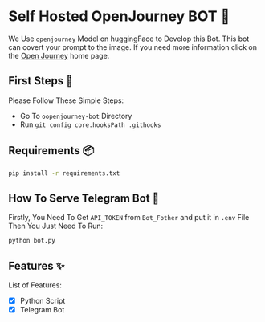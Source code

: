 # Self Hosted OpenJourney BOT 🤖
We Use `openjourney` Model on huggingFace to Develop this Bot. This bot can covert your prompt to the image. If you need more information click on the [Open Journey](https://huggingface.co/prompthero/openjourney) home page.


## First Steps 💯
Please Follow These Simple Steps:

- Go To `oopenjourney-bot` Directory
- Run ``` git config core.hooksPath .githooks ```

## Requirements 📦
```bash
pip install -r requirements.txt
```

## How To Serve Telegram Bot 🤖
Firstly, You Need To Get `API_TOKEN` from `Bot_Fother` and put it in `.env` File Then You Just Need To Run: 
```bash
python bot.py
```

## Features ✨
List of Features:

- [x] Python Script
- [x] Telegram Bot
